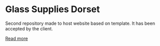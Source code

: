 # Glass Supplies Dorset
Second repository made to host website based on template.
It has been accepted by the client.

[Read more](/journal/journal.md)

